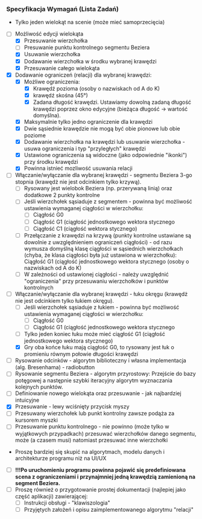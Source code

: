 ### Specyfikacja Wymagań (Lista Zadań)

- Tylko jeden wielokąt na scenie (może mieć samoprzecięcia)
- [ ] Możliwość edycji wielokąta
  - [x] Przesuwanie wierzchołka
  - [ ] Presuwanie punktu kontrolnego segmentu Beziera
  - [x] Usuwanie wierzchołka
  - [x] Dodawanie wierzchołka w środku wybranej krawędzi
  - [x] Przesuwanie całego wielokąta
- [x] Dodawanie ograniczeń (relacji) dla wybranej krawędzi:
  - [x] Możliwe ograniczenia:
    - [x] Krawędź pozioma (osoby o nazwiskach od A do K)
    - [x] krawędź skośna (45°)
    - [x] Zadana długość krawędzi. Ustawiamy dowolną zadaną długość krawędzi poprzez okno edycyjne (bieżąca długość -> wartość domyślna).
  - [x] Maksymalnie tylko jedno ograniczenie dla krawędzi
  - [x] Dwie sąsiednie krawędzie nie mogą być obie pionowe lub obie poziome
  - [x] Dodawanie wierzchołka na krawędzi lub usuwanie wierzchołka - usuwa ograniczenia i typ "przyległych" krawędzi
  - [x] Ustawione ograniczenia są widoczne (jako odpowiednie "ikonki") przy środku krawędzi
  - [x] Powinna istnieć mozliwość usuwania relacji
- [ ] Włączanie/wyłączanie dla wybranej krawędzi - segmentu Beziera 3-go stopnia (krawędż nie jest odcinkiem tylko krzywą).
  - [ ] Rysowany jest wielobok Beziera (np. przerywaną linią) oraz dodatkowe 2 punkty kontrolne
  - [ ] Jeśli wierzchołek sąsiaduje z segmentem - powinna być możliwość ustawienia wymaganej ciągłości w wierzchołku:
    - [ ] Ciągłość G0
    - [ ] Ciągłość G1 (ciągłość jednostkowego wektora stycznego
    - [ ] Ciągłość C1 (ciągłość wektora stycznego)
  - [ ] Przełączanie z krawędzi na krzywą (punkty kontrolne ustawiane są dowolnie z uwzględnieniem ograniczeń ciągłości) - od razu wymusza domyślną klasę ciągłości w sąsiednich wierzchołkach (chyba, że klasa ciągłości była już ustawiona w wierzchołku): Ciągłość G1 (ciągłość jednostkowego wektora stycznego (osoby o nazwiskach od A do K)
  - [ ] W zależności od ustawionej ciągłości - należy uwzględnić "ograniczenia" przy przesuwaniu wierzchołków i punktów kontrolnych
- [ ] Włączanie/wyłączanie dla wybranej krawędzi - łuku okręgu (krawędż nie jest odcinkiem tylko łukiem okręgu).
  - [ ] Jeśli wierzchołek sąsiaduje z łukiem - powinna być możliwość ustawienia wymaganej ciągłości w wierzchołku:
    - [ ] Ciągłość G0
    - [ ] Ciągłość G1 (ciągłość jednostkowego wektora stycznego
  - [ ] Tylko jeden koniec łuku może mieć ciągłość G1 (ciągłość jednostkowego wektora stycznego)
  - [x] Gry oba końce łuku mają ciągłość G0, to rysowany jest łuk o promieniu równym połowie długości krawędzi
- [ ] Rysowanie odcinków - algorytm biblioteczny i własna implementacja (alg. Bresenhama) - radiobutton
- [ ] Rysowanie segmentu Beziera - algorytm przyrostowy: Przejście do bazy potęgowej a następnie szybki iteracyjny algorytm wyznaczania kolejnych punktów.
- [ ] Definiowanie nowego wielokąta oraz przesuwanie - jak najbardziej intuicyjne
- [x] Przesuwanie - lewy wciśnięty przycisk myszy
- [ ] Przesuwany wierzchołek lub punkt kontrolny zawsze podąża za kursorem myszki
- [ ] Przesuwanie punktu kontrolnego - nie powinno (może tylko w wyjątkowych przypadkach) przesuwać wierzchołków danego segmentu, może (a czasem musi) natomiast przesuwać inne wierzchołki
- Proszę bardziej się skupić na algorytmach, modelu danych i architekturze programu niż na UI/UX
- [ ] **!!!Po uruchomieniu programu powinna pojawić się predefiniowana scena z ograniczeniami i przynajmniej jedną krawędzią zamienioną na segment Beziera.**
- [ ] Proszę również o przygotowanie prostej dokumentacji (najlepiej jako część aplikacji) zawierającej:
  - [ ] Instrukcji obsługi - "klawiszologia"
  - [ ] Przyjętych założeń i opisu zaimplementowanego algorytmu "relacji"